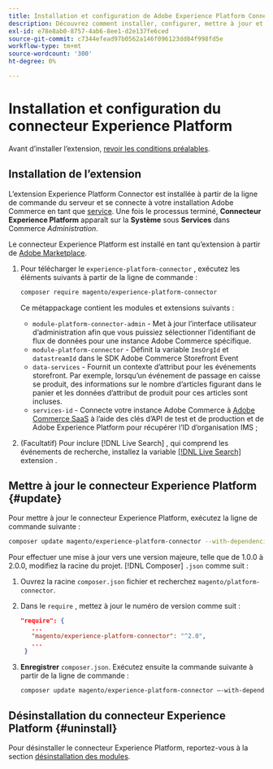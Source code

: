 ```yaml
---
title: Installation et configuration de Adobe Experience Platform Connector depuis Adobe Commerce
description: Découvrez comment installer, configurer, mettre à jour et désinstaller Adobe Experience Platform Connector à partir d’Adobe Commerce.
exl-id: e78e8ab0-8757-4ab6-8ee1-d2e137fe6ced
source-git-commit: c7344efead97b0562a146f096123dd84f998fd5e
workflow-type: tm+mt
source-wordcount: '300'
ht-degree: 0%

---
```


# Installation et configuration du connecteur Experience Platform

Avant d’installer l’extension, [revoir les conditions préalables](overview.md#prereqs).

## Installation de l’extension

L’extension Experience Platform Connector est installée à partir de la ligne de commande du serveur et se connecte à votre installation Adobe Commerce en tant que [service](../landing/saas.md). Une fois le processus terminé, **Connecteur Experience Platform** apparaît sur la **Système** sous **Services** dans Commerce _Administration_.

Le connecteur Experience Platform est installé en tant qu’extension à partir de [Adobe Marketplace](https://marketplace.magento.com/magento-experience-platform-connector.html).

1. Pour télécharger le `experience-platform-connector` , exécutez les éléments suivants à partir de la ligne de commande :

   ```bash
   composer require magento/experience-platform-connector
   ```

   Ce métappackage contient les modules et extensions suivants :

   * `module-platform-connector-admin` - Met à jour l’interface utilisateur d’administration afin que vous puissiez sélectionner l’identifiant de flux de données pour une instance Adobe Commerce spécifique.
   * `module-platform-connector` - Définit la variable `ImsOrgId` et `datastreamId` dans le SDK Adobe Commerce Storefront Event
   * `data-services` - Fournit un contexte d’attribut pour les événements storefront. Par exemple, lorsqu’un événement de passage en caisse se produit, des informations sur le nombre d’articles figurant dans le panier et les données d’attribut de produit pour ces articles sont incluses.
   * `services-id` - Connecte votre instance Adobe Commerce à [Adobe Commerce SaaS](../landing/saas.md) à l’aide des clés d’API de test et de production et de Adobe Experience Platform pour récupérer l’ID d’organisation IMS ;

1. (Facultatif) Pour inclure [!DNL Live Search] , qui comprend les événements de recherche, installez la variable [[!DNL Live Search]](../live-search/install.md) extension .

## Mettre à jour le connecteur Experience Platform {#update}

Pour mettre à jour le connecteur Experience Platform, exécutez la ligne de commande suivante :

```bash
composer update magento/experience-platform-connector --with-dependencies
```

Pour effectuer une mise à jour vers une version majeure, telle que de 1.0.0 à 2.0.0, modifiez la racine du projet. [!DNL Composer] `.json` comme suit :

1. Ouvrez la racine `composer.json` fichier et recherchez `magento/platform-connector`.

1. Dans le `require` , mettez à jour le numéro de version comme suit :

   ```json
   "require": {
      ...
      "magento/experience-platform-connector": "^2.0",
      ...
    }
   ```

1. **Enregistrer** `composer.json`. Exécutez ensuite la commande suivante à partir de la ligne de commande :

   ```bash
   composer update magento/experience-platform-connector –-with-dependencies
   ```

## Désinstallation du connecteur Experience Platform {#uninstall}

Pour désinstaller le connecteur Experience Platform, reportez-vous à la section [désinstallation des modules](https://devdocs.magento.com/guides/v2.4/install-gde/install/cli/install-cli-uninstall-mods.html).

